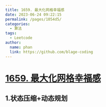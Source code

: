 ```yaml
---
title: 1659. 最大化网格幸福感
date: 2023-06-24 09:22:15
permalink: /pages/1054d5/
categories:
  - 算法
tags:
  - Leetcode
author: 
  name: phan
  link: https://github.com/blage-coding
---
```

# [1659. 最大化网格幸福感](https://leetcode.cn/problems/maximize-grid-happiness/)

## 1.状态压缩+动态规划
